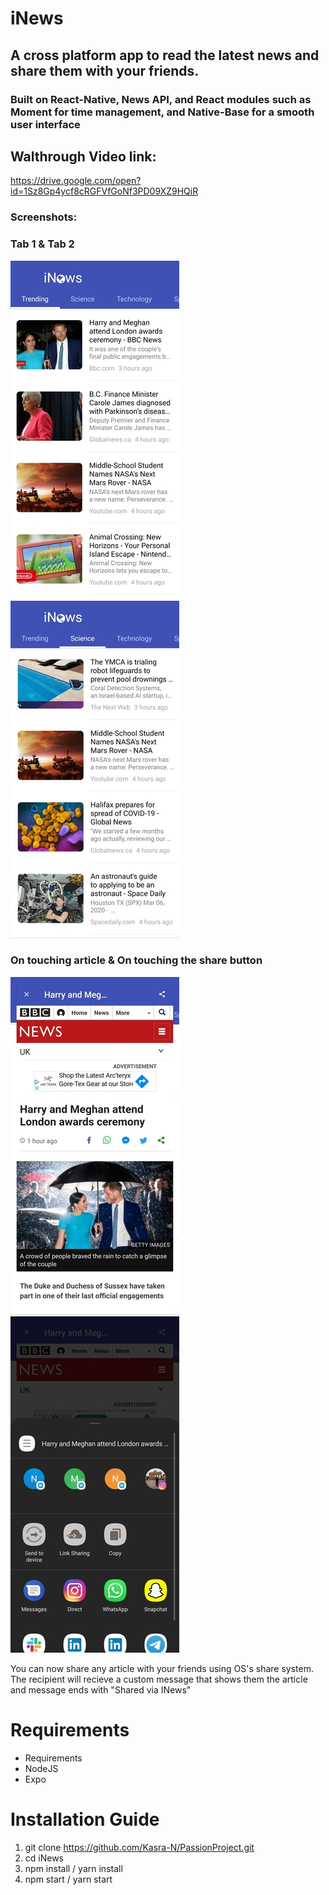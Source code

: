 # iNews

## A cross platform app to read the latest news and share them with your friends.
### Built on React-Native, News API, and React modules such as Moment for time management, and Native-Base for a smooth user interface

## Walthrough Video link:
https://drive.google.com/open?id=1Sz8Gp4ycf8cRGFVfGoNf3PD09XZ9HQiR

### Screenshots:

### Tab 1 & Tab 2 
![img](Images/1.jpg) ![img](Images/2.jpg) 

### On touching article & On touching the share button
![img](Images/3.jpg) ![img](Images/4.jpg)

You can now share any article with your friends using OS's share system. The recipient will recieve a custom message that shows them the article and message ends with "Shared via INews"



# Requirements
* Requirements
* NodeJS
* Expo

# Installation Guide

1. git clone https://github.com/Kasra-N/PassionProject.git
2. cd iNews
3. npm install / yarn install
4. npm start / yarn start

